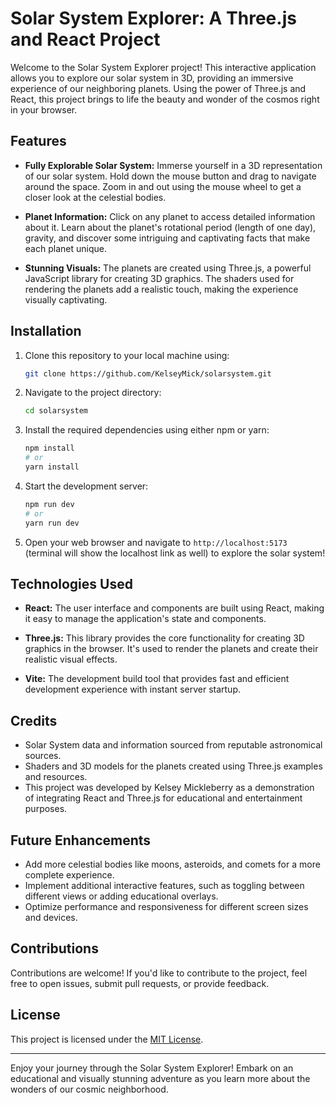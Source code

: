 # Solar System Explorer: A Three.js and React Project

Welcome to the Solar System Explorer project! This interactive application allows you to explore our solar system in 3D, providing an immersive experience of our neighboring planets. Using the power of Three.js and React, this project brings to life the beauty and wonder of the cosmos right in your browser.

## Features

- **Fully Explorable Solar System:** Immerse yourself in a 3D representation of our solar system. Hold down the mouse button and drag to navigate around the space. Zoom in and out using the mouse wheel to get a closer look at the celestial bodies.

- **Planet Information:** Click on any planet to access detailed information about it. Learn about the planet's rotational period (length of one day), gravity, and discover some intriguing and captivating facts that make each planet unique.

- **Stunning Visuals:** The planets are created using Three.js, a powerful JavaScript library for creating 3D graphics. The shaders used for rendering the planets add a realistic touch, making the experience visually captivating.

## Installation

1. Clone this repository to your local machine using:

   ```bash
   git clone https://github.com/KelseyMick/solarsystem.git
   ```

2. Navigate to the project directory:

   ```bash
   cd solarsystem
   ```

3. Install the required dependencies using either npm or yarn:

   ```bash
   npm install
   # or
   yarn install
   ```

4. Start the development server:

   ```bash
   npm run dev
   # or
   yarn run dev
   ```

5. Open your web browser and navigate to `http://localhost:5173` (terminal will show the localhost link as well) to explore the solar system!

## Technologies Used

- **React:** The user interface and components are built using React, making it easy to manage the application's state and components.

- **Three.js:** This library provides the core functionality for creating 3D graphics in the browser. It's used to render the planets and create their realistic visual effects.

- **Vite:** The development build tool that provides fast and efficient development experience with instant server startup.

## Credits

- Solar System data and information sourced from reputable astronomical sources.
- Shaders and 3D models for the planets created using Three.js examples and resources.
- This project was developed by Kelsey Mickleberry as a demonstration of integrating React and Three.js for educational and entertainment purposes.

## Future Enhancements

- Add more celestial bodies like moons, asteroids, and comets for a more complete experience.
- Implement additional interactive features, such as toggling between different views or adding educational overlays.
- Optimize performance and responsiveness for different screen sizes and devices.

## Contributions

Contributions are welcome! If you'd like to contribute to the project, feel free to open issues, submit pull requests, or provide feedback.

## License

This project is licensed under the [MIT License](LICENSE).

---

Enjoy your journey through the Solar System Explorer! Embark on an educational and visually stunning adventure as you learn more about the wonders of our cosmic neighborhood.
